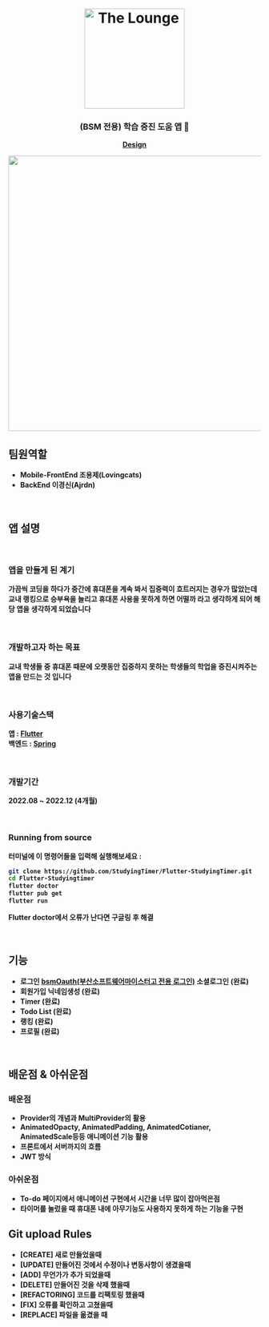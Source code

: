 
<h1 align="center">
	<img
		width="200"
		alt="The Lounge"
		src="https://user-images.githubusercontent.com/89582664/203536447-cd6a4ef4-75eb-4156-940b-ee12fe9aa5e1.png">
</h1>

<h3 align="center">
	(BSM 전용) 학습 증진 도움 앱 📖
</h3>

<p align="center">
	<strong>
		<a href="https://www.figma.com/file/CTo92mYXylGBeaXXX7xkef/%EC%9A%A9%EC%A0%9C-%26-%EA%B2%BD%EC%8B%A0?node-id=0%3A1&t=tMn1UqMhsPA6Nj0X-0">Design</a>
		


<p align="center">
	<img src="https://user-images.githubusercontent.com/89582664/211317339-4e4e3681-3071-429e-8c91-bbb6c5b6ed11.png" width="550">
</p>

## 팀원역할

- **Mobile-FrontEnd** 조용제(Lovingcats)	
- **BackEnd** 이경신(Ajrdn)
<br>
		
## 앱 설명

<br>
		
### 앱을 만들게 된 계기
가끔씩 코딩을 하다가 중간에 휴대폰을 계속 봐서 집중력이 흐트러지는 경우가
많았는데 교내 랭킹으로 승부욕을 늘리고 휴대폰 사용을 못하게 하면 어떨까 라고 생각하게 되어 해당 앱을 생각하게 되었습니다

<br>
		
### 개발하고자 하는 목표
교내 학생들 중 휴대폰 때문에 오랫동안 집중하지 못하는 학생들의 학업을 증진시켜주는 앱을 만드는 것 입니다

<br>
		
### 사용기술스택
앱 :  [Flutter](https://flutter.dev/?gclid=Cj0KCQiAg_KbBhDLARIsANx7wAz5lYyBO9RFwhX-V1IJ_xWVuCK1cZkySEkWeqZMPGofPCvRPaHPlWAaAijFEALw_wcB&gclsrc=aw.ds)
<br>
백엔드 :  [Spring](https://docs.spring.io/spring-framework/docs/current/reference/html/)
	
<br>
		
### 개발기간

2022.08 ~ 2022.12 (4개월)

<br>

### Running from source

터미널에 이 명령어들을 입력해 실행해보세요 : 

```sh
git clone https://github.com/StudyingTimer/Flutter-StudyingTimer.git
cd Flutter-Studyingtimer
flutter doctor
flutter pub get
flutter run
```

Flutter doctor에서 오류가 난다면 구글링 후 해결

<br>
		
## 기능

- 로그인  [bsmOauth(부산소프트웨어마이스터고 전용 로그인)](https://auth.bssm.kro.kr/oauth?clientId=5f034939&redirectURI=http://localhost:3000/oauth) 소셜로그인 (완료)
- 회원가입 닉네임생성 (완료)
- Timer (완료)
- Todo List (완료)
- 랭킹 (완료)
- 프로필 (완료)
		
<br>
		
## 배운점 & 아쉬운점
		
### 배운점
 - Provider의 개념과 MultiProvider의 활용
 - AnimatedOpacty, AnimatedPadding, AnimatedCotianer, AnimatedScale등등 애니메이션 기능 활용
 - 프론트에서 서버까지의 흐름
 - JWT 방식
		
### 아쉬운점
 - To-do 페이지에서 애니메이션 구현에서 시간을 너무 많이 잡아먹은점
 - 타이머를 눌렀을 때 휴대폰 내에 아무기능도 사용하지 못하게 하는 기능을 구현
 
 
## Git upload Rules

- [CREATE] 새로 만들었을때
- [UPDATE] 만들어진 것에서 수정이나 변동사항이 생겼을때
- [ADD] 무언가가 추가 되었을때
- [DELETE] 만들어진 것을 삭제 했을때
- [REFACTORING] 코드를 리팩토링 했을때
- [FIX] 오류를 확인하고 고쳤을때
- [REPLACE] 파일을 옮겼을 때
		

		
